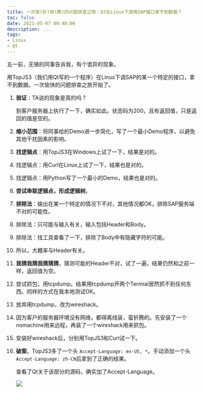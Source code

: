 ```yaml
---
title: 一次愉(折)快(腾)的问题排查之旅：Qt在Linux下调用SAP接口拿不到数据？
toc: false
date: 2021-05-07 09:40:00
description: ...
tags:
- Linux
- Qt
---
```


五一前，无锡的同事告诉我，有个诡异的现象。

用TopJS3（我们用Qt写的一个程序）在Linux下调SAP的某一个特定的接口，拿不到数据。一次愉快的问题排查之旅开始了。

1. **验证**：TA说的现象是真的吗？

   到客户服务器上执行了一下，确实如此。状态码为200，且有返回值，只是返回的值是空的。

2. **缩小范围**：将同事给的Demo进一步简化，写了一个最小Demo程序，以避免其他干扰因素的影响。

3. **找逻辑点**：用TopJS3在Windows上试了一下，结果是对的。

4. 找逻辑点：用Curl在Linux上试了一下，结果也是对的。

5. 找逻辑点：用Python写了一个最小的Demo，结果也是对的。

6. **尝试串联逻辑点，形成逻辑树**。

7. **排除法**：输出在某一个特定的情况下不对，其他情况都OK，排除SAP服务端不对的可能性。

8. 排除法：只可能与输入有关，输入包括Header和Body。

9. 排除法：找工具查看了一下，排除了Body中有隐藏字符的可能。

10. 所以，大概率与Header有关。

11. **我猜我猜我猜猜猜**，猜测可能的Header不对，试了一遍，结果仍然和之前一样，返回值为空。

12. 尝试抓包，用tcpdump。结果用tcpdump开两个Termial居然抓不到任何东西。同样的方式在我本地测试OK。

13. 放弃用tcpdump，改为wireshack。

14. 因为客户的服务器环境没有网络，都得离线装，蛮折腾的。先安装了一个nomachine用来远程，再装了一个wireshack用来抓包。

15. 安装好wireshack后，分别用TopJS3和Curl试一下。

16. **破案**，TopJS3多了一个头 `Accept-Language: en-US, *`。手动添加一个头`Accept-Language: zh-CN`后拿到了正确的结果。

    查看了Qt关于该部分的源码，确实加了Accept-Language。

    ![](/images/qt-call-sap-error-1.png)

    

